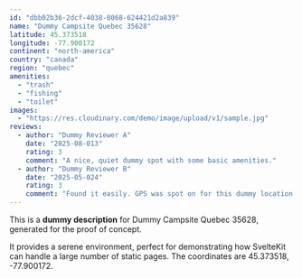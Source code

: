```yaml
---
id: "dbb02b36-2dcf-4038-8068-624421d2a839"
name: "Dummy Campsite Quebec 35628"
latitude: 45.373518
longitude: -77.900172
continent: "north-america"
country: "canada"
region: "quebec"
amenities:
  - "trash"
  - "fishing"
  - "toilet"
images:
  - "https://res.cloudinary.com/demo/image/upload/v1/sample.jpg"
reviews:
  - author: "Dummy Reviewer A"
    date: "2025-08-013"
    rating: 3
    comment: "A nice, quiet dummy spot with some basic amenities."
  - author: "Dummy Reviewer B"
    date: "2025-05-024"
    rating: 3
    comment: "Found it easily. GPS was spot on for this dummy location."
---
```


This is a **dummy description** for Dummy Campsite Quebec 35628, generated for the proof of concept.

It provides a serene environment, perfect for demonstrating how SvelteKit can handle a large number of static pages. The coordinates are 45.373518, -77.900172.
